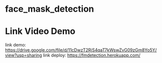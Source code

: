 # face_mask_detection
# Link Video Demo
link demo: https://drive.google.com/file/d/11cDwzT2RjS4qaT7kWswZvG09zGm8Yo5Y/view?usp=sharing
link deploy: https://fmdetection.herokuapp.com/
